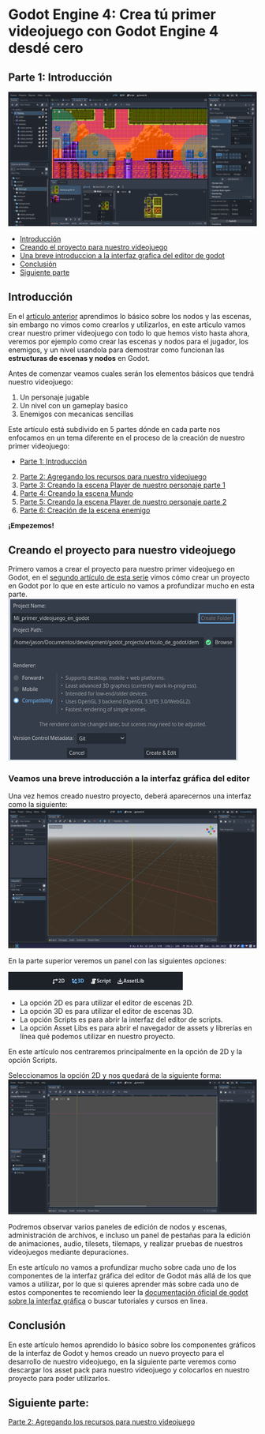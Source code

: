 # Godot Engine 4: Crea tú primer videojuego con Godot Engine 4 desdé cero
## Parte 1: Introducción

![game_demostration_1](resources/game_demostration_1.png)

- [Introducción](#introducción)
- [Creando el proyecto para nuestro videojuego](#creando-el-proyecto-para-nuestro-videojuego)
- [Una breve introduccion a la interfaz grafica del editor de godot](#veamos-una-breve-introduccion-a-la-interfaz-grafica-del-editor)
- [Conclusión](#conclusión)
- [Siguiente parte](#siguiente-parte)

## Introducción
En el [artículo anterior](articulo_3_nodos_y_escenas.md) aprendimos lo básico sobre los nodos y las escenas, sin embargo no vimos como crearlos y utilizarlos, en este artículo vamos crear nuestro primer videojuego con todo lo que hemos visto hasta ahora, veremos por ejemplo como crear las escenas y nodos para el jugador, los enemigos, y un nivel usandola para demostrar como funcionan las **estructuras de escenas y nodos** en Godot.

Antes de comenzar veamos cuales serán los elementos básicos que tendrá nuestro videojuego:

1. Un personaje jugable
2. Un nivel con un gameplay basico
3. Enemigos con mecanicas sencillas

Este artículo está subdivido en 5 partes dónde en cada parte nos enfocamos en un tema diferente en el proceso de la creación de nuestro primer videojuego:

* [Parte 1: Introducción](articulo_4_1_introduccion_creando_un_videojuego.md)
2. [Parte 2: Agregando los recursos para nuestro videojuego](articulo_4_2_descarga_asset_pack.md)
3. [Parte 3: Creando la escena Player de nuestro personaje parte 1](articulo_4_3_escena_player_parte_1.md)
4. [Parte 4: Creando la escena Mundo](articulo_4_4_escena_mundo.md)
5. [Parte 5: Creando la escena Player de nuestro personaje parte 2](articulo_4_5_escena_player_parte_2.md)
6. [Parte 6: Creación de la escena enemigo](articulo_4_6_escena_enemigo.md)

**¡Empezemos!**

## Creando el proyecto para nuestro videojuego
Primero vamos a crear el proyecto para nuestro primer videojuego en Godot, en el [segundo artículo de esta serie](articulo_2_introduccion_a_godot.md#creando-un-nuevo-proyecto-en-godot) vimos cómo crear un proyecto en Godot por lo que en este artículo no vamos a profundizar mucho en esta parte.
![project_creation_popup](resources/project_creation_popup.png)

### Veamos una breve introducción a la interfaz gráfica del editor

Una vez hemos creado nuestro proyecto, deberá aparecernos una interfaz como la siguiente:
![godot_init_project_interface](resources/godot_init_project_interface.png)

En la parte superior veremos un panel con las siguientes opciones: 

![top_options_panel](resources/top_options_panel.png)
* La opción 2D es para utilizar el editor de escenas 2D.
* La opción 3D es para utilizar el editor de escenas 3D.
* La opción Scripts es para abrir la interfaz del editor de scripts.
* La opción Asset Libs es para abrir el navegador de assets y librerías en línea qué podemos utilizar en nuestro proyecto.

En este artículo nos centraremos principalmente en la opción de 2D y la opción Scripts.

Seleccionamos la opción 2D y nos quedará de la siguiente forma:
![top_option_2d_selected](resources/top_option_2d_selected.png)

Podremos observar varios paneles de edición de nodos y escenas, administración de archivos, e incluso un panel de pestañas para la edición de animaciones, audio, tilesets, tilemaps, y realizar pruebas de nuestros videojuegos mediante depuraciones.

En este artículo no vamos a profundizar mucho sobre cada uno de los componentes de la interfaz gráfica del editor de Godot más allá de los que vamos a utilizar, por lo que si quieres aprender más sobre cada uno de estos componentes te recomiendo leer la [documentación óficial de godot sobre la interfaz gráfica](https://docs.godotengine.org/es/stable/getting_started/introduction/first_look_at_the_editor.html) o buscar tutoriales y cursos en linea.

## Conclusión
En este artículo hemos aprendido lo básico sobre los componentes gráficos de la interfaz de Godot y hemos creado un nuevo proyecto para el desarrollo de nuestro videojuego, en la siguiente parte veremos como descargar los asset pack para nuestro videojuego y colocarlos en nuestro proyecto para poder utilizarlos.

## Siguiente parte:
[Parte 2: Agregando los recursos para nuestro videojuego](articulo_4_2_descarga_asset_pack.md)
